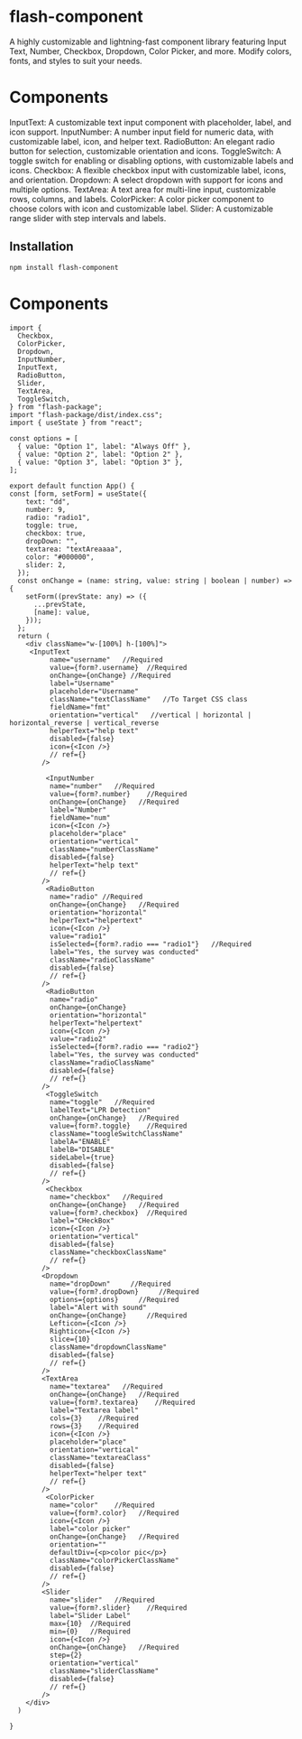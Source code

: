 # flash-component

A highly customizable and lightning-fast component library featuring Input Text, Number, Checkbox, Dropdown, Color Picker, and more. Modify colors, fonts, and styles to suit your needs.

# Components

InputText: A customizable text input component with placeholder, label, and icon support.
InputNumber: A number input field for numeric data, with customizable label, icon, and helper text.
RadioButton: An elegant radio button for selection, customizable orientation and icons.
ToggleSwitch: A toggle switch for enabling or disabling options, with customizable labels and icons.
Checkbox: A flexible checkbox input with customizable label, icons, and orientation.
Dropdown: A select dropdown with support for icons and multiple options.
TextArea: A text area for multi-line input, customizable rows, columns, and labels.
ColorPicker: A color picker component to choose colors with icon and customizable label.
Slider: A customizable range slider with step intervals and labels.

## Installation

```bash
npm install flash-component
```

# Components

```
import {
  Checkbox,
  ColorPicker,
  Dropdown,
  InputNumber,
  InputText,
  RadioButton,
  Slider,
  TextArea,
  ToggleSwitch,
} from "flash-package";
import "flash-package/dist/index.css";
import { useState } from "react";

const options = [
  { value: "Option 1", label: "Always Off" },
  { value: "Option 2", label: "Option 2" },
  { value: "Option 3", label: "Option 3" },
];

export default function App() {
const [form, setForm] = useState({
    text: "dd",
    number: 9,
    radio: "radio1",
    toggle: true,
    checkbox: true,
    dropDown: "",
    textarea: "textAreaaaa",
    color: "#000000",
    slider: 2,
  });
  const onChange = (name: string, value: string | boolean | number) => {
    setForm((prevState: any) => ({
      ...prevState,
      [name]: value,
    }));
  };
  return (
    <div className="w-[100%] h-[100%]">
     <InputText
          name="username"   //Required
          value={form?.username}  //Required
          onChange={onChange} //Required
          label="Username"
          placeholder="Username"
          className="textClassName"   //To Target CSS class
          fieldName="fmt"
          orientation="vertical"   //vertical | horizontal | horizontal_reverse | vertical_reverse
          helperText="help text"  
          disabled={false}
          icon={<Icon />}
          // ref={}
        />

         <InputNumber
          name="number"   //Required
          value={form?.number}    //Required
          onChange={onChange}   //Required
          label="Number"
          fieldName="num"
          icon={<Icon />}
          placeholder="place"
          orientation="vertical"
          className="numberClassName"   
          disabled={false}
          helperText="help text"
          // ref={}
        />
         <RadioButton
          name="radio" //Required
          onChange={onChange}   //Required
          orientation="horizontal"
          helperText="helpertext"
          icon={<Icon />}
          value="radio1"
          isSelected={form?.radio === "radio1"}   //Required
          label="Yes, the survey was conducted"
          className="radioClassName"
          disabled={false}
          // ref={}
        />
         <RadioButton
          name="radio"
          onChange={onChange}
          orientation="horizontal"
          helperText="helpertext"
          icon={<Icon />}
          value="radio2"
          isSelected={form?.radio === "radio2"}
          label="Yes, the survey was conducted"
          className="radioClassName"
          disabled={false}
          // ref={}
        />
         <ToggleSwitch
          name="toggle"   //Required
          labelText="LPR Detection"
          onChange={onChange}   //Required
          value={form?.toggle}    //Required
          className="toogleSwitchClassName"
          labelA="ENABLE"
          labelB="DISABLE"
          sideLabel={true}
          disabled={false}
          // ref={}
        />
         <Checkbox
          name="checkbox"   //Required
          onChange={onChange}   //Required
          value={form?.checkbox}  //Required
          label="CHeckBox"
          icon={<Icon />}
          orientation="vertical"
          disabled={false}
          className="checkboxClassName"
          // ref={}
        />
        <Dropdown
          name="dropDown"     //Required
          value={form?.dropDown}     //Required
          options={options}     //Required
          label="Alert with sound"
          onChange={onChange}     //Required
          Lefticon={<Icon />}
          Righticon={<Icon />}
          slice={10}
          className="dropdownClassName"
          disabled={false}
          // ref={}
        />
        <TextArea
          name="textarea"   //Required
          onChange={onChange}   //Required
          value={form?.textarea}    //Required
          label="Textarea label"
          cols={3}    //Required
          rows={3}    //Required
          icon={<Icon />}
          placeholder="place"
          orientation="vertical"
          className="textareaClass"
          disabled={false}
          helperText="helper text"
          // ref={}
        />
         <ColorPicker
          name="color"    //Required
          value={form?.color}   //Required
          icon={<Icon />}
          label="color picker"
          onChange={onChange}   //Required
          orientation=""
          defaultDiv={<p>color pic</p>}
          className="colorPickerClassName"
          disabled={false}
          // ref={}
        />
        <Slider
          name="slider"   //Required
          value={form?.slider}    //Required
          label="Slider Label"
          max={10}  //Required
          min={0}   //Required
          icon={<Icon />}
          onChange={onChange}   //Required
          step={2}
          orientation="vertical"
          className="sliderClassName"
          disabled={false}
          // ref={}
        />
    </div>
  )

}
```
